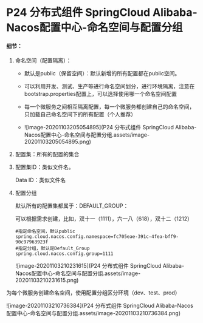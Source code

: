 # P24 分布式组件 SpringCloud Alibaba-Nacos配置中心-命名空间与配置分组



#### 细节：

1. 命名空间（配置隔离）：

   - 默认是public（保留空间）：默认新增的所有配置都在public空间。

   - 可以利用开发、测试、生产等进行命名空间划分，进行环境隔离，注意在bootstrap.properties配置上，可以选择使用哪一个命名空间配置
   - 每一个微服务之间相互隔离配置，每一个微服务都创建自己的命名空间，只加载自己命名空间下的所有配置（个人推荐）
   - ![image-20201103205054895](P24 分布式组件 SpringCloud Alibaba-Nacos配置中心-命名空间与配置分组.assets/image-20201103205054895.png)

2. 配置集：所有的配置的集合

3. 配置集ID：类似文件名。

   Data ID：类似文件名

4. 配置分组

   默认所有的配置集都属于：DEFAULT_GROUP：

   可以根据需求创建，比如，双十一（1111），六一八（618），双十二（1212）

   ```properties
   #指定命名空间，默认public
   spring.cloud.nacos.config.namespace=fc705eae-391c-4fea-bff9-90c97963923f
   #指定分组，默认是Default_Group
   spring.cloud.nacos.config.group=1111
   ```

   ![image-20201103210231615](P24 分布式组件 SpringCloud Alibaba-Nacos配置中心-命名空间与配置分组.assets/image-20201103210231615.png)

为每个微服务创建命名空间，使用配置分组区分环境（dev、test、prod）

![image-20201103210736384](P24 分布式组件 SpringCloud Alibaba-Nacos配置中心-命名空间与配置分组.assets/image-20201103210736384.png)